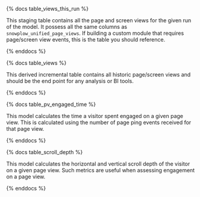 {% docs table_views_this_run %}

This staging table contains all the page and screen views for the given run of the model. It possess all the same columns as `snowplow_unified_page_views`. If building a custom module that requires page/screen view events, this is the table you should reference.

{% enddocs %}


{% docs table_views %}

This derived incremental table contains all historic page/screen views and should be the end point for any analysis or BI tools.

{% enddocs %}


{% docs table_pv_engaged_time %}

This model calculates the time a visitor spent engaged on a given page view. This is calculated using the number of page ping events received for that page view.

{% enddocs %}

{% docs table_scroll_depth %}

This model calculates the horizontal and vertical scroll depth of the visitor on a given page view. Such metrics are useful when assessing engagement on a page view.

{% enddocs %}
